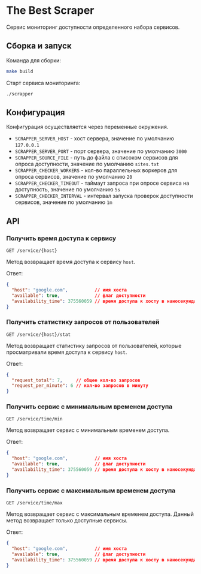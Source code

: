 # The Best Scraper

Сервис мониторинг доступности определенного набора сервисов.

## Сборка и запуск

Команда для сборки:

```bash
make build
```

Старт сервиса мониторинга:

```bash
./scrapper
```

## Конфигурация

Конфигурация осуществляется через переменные окружения.

* `SCRAPPER_SERVER_HOST` - хост сервера, значение по умолчанию `127.0.0.1`
* `SCRAPPER_SERVER_PORT` - порт сервера, значение по умолчанию `3000`
* `SCRAPPER_SOURCE_FILE` - путь до файла с списоком сервисов для опроса доступности, значение по умолчанию `sites.txt`
* `SCRAPPER_CHECKER_WORKERS` - кол-во параллельных воркеров для опроса сервисов, значение по умолчанию `20`
* `SCRAPPER_CHECKER_TIMEOUT` - таймаут запроса при опросе сервиса на доступность, значение по умолчанию `5s`
* `SCRAPPER_CHECKER_INTERVAL` - интервал запуска проверок доступности сервисов, значение по умолчанию `1m`

## API

### Получить время доступа к сервису
```
GET /service/{host}
```
Метод возвращает время доступа к сервису `host`.

Ответ:
```json
{
  "host": "google.com",          // имя хоста
  "available": true,             // флаг доступности
  "availability_time": 375560059 // время доступа к хосту в наносекундах
}
```

### Получить статистику запросов от пользователей
```
GET /service/{host}/stat
```
Метод возвращает статистику запросов от пользователей, которые просматривали время доступа к сервису `host`.

Ответ:
```json
{
  "request_total": 7,     // общее кол-во запросов
  "request_per_minute": 6 // кол-во запросов в минуту
}
```

### Получить сервис с минимальным временем доступа
```
GET /service/time/min
```
Метод возвращает сервис с минимальным временем доступа.

Ответ:
```json
{
  "host": "google.com",          // имя хоста
  "available": true,             // флаг доступности
  "availability_time": 375560059 // время доступа к хосту в наносекундах
}
```

### Получить сервис с максимальным временем доступа
```
GET /service/time/max
```
Метод возвращает сервис с максимальным временем доступа. Данный метод возвращает только доступные сервисы.

Ответ:
```json
{
  "host": "google.com",          // имя хоста
  "available": true,             // флаг доступности
  "availability_time": 375560059 // время доступа к хосту в наносекундах
}
```
